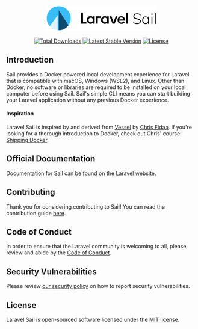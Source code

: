 <p align="center"><img width="294" height="69" src="/art/logo.svg" alt="Logo Laravel Sail"></p>

<p align="center">
<a href="https://packagist.org/packages/laravel/sail"><img src="https://img.shields.io/packagist/dt/laravel/sail" alt="Total Downloads"></a>
<a href="https://packagist.org/packages/laravel/sail"><img src="https://img.shields.io/packagist/v/laravel/sail" alt="Latest Stable Version"></a>
<a href="https://packagist.org/packages/laravel/sail"><img src="https://img.shields.io/packagist/l/laravel/sail" alt="License"></a>
</p>

## Introduction

Sail provides a Docker powered local development experience for Laravel that is compatible with macOS, Windows (WSL2), and Linux. Other than Docker, no software or libraries are required to be installed on your local computer before using Sail. Sail's simple CLI means you can start building your Laravel application without any previous Docker experience.

#### Inspiration

Laravel Sail is inspired by and derived from [Vessel](https://github.com/shipping-docker/vessel) by [Chris Fidao](https://github.com/fideloper). If you're looking for a thorough introduction to Docker, check out Chris' course: [Shipping Docker](https://serversforhackers.com/shipping-docker).

## Official Documentation

Documentation for Sail can be found on the [Laravel website](https://laravel.com/docs/sail).

## Contributing

Thank you for considering contributing to Sail! You can read the contribution guide [here](.github/CONTRIBUTING.md).

## Code of Conduct

In order to ensure that the Laravel community is welcoming to all, please review and abide by the [Code of Conduct](https://laravel.com/docs/contributions#code-of-conduct).

## Security Vulnerabilities

Please review [our security policy](https://github.com/laravel/sail/security/policy) on how to report security vulnerabilities.

## License

Laravel Sail is open-sourced software licensed under the [MIT license](LICENSE.md).
